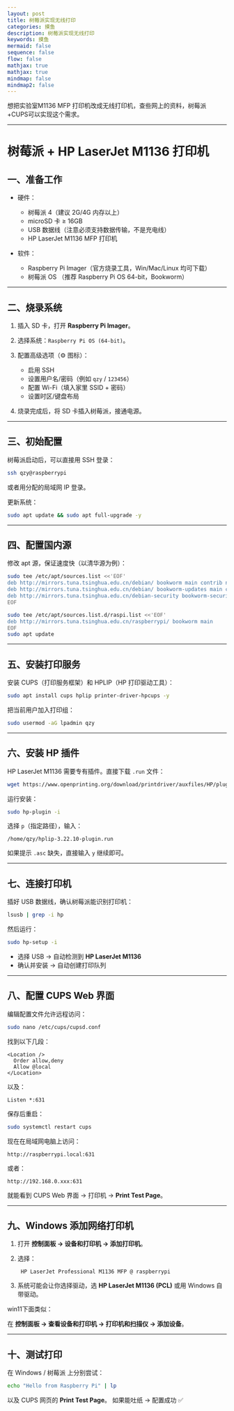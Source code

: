 ```yaml
---
layout: post
title: 树莓派实现无线打印
categories: 摸鱼
description: 树莓派实现无线打印
keywords: 摸鱼
mermaid: false
sequence: false
flow: false
mathjax: true
mathjax: true
mindmap: false
mindmap2: false
---
```


想把实验室M1136 MFP 打印机改成无线打印机，查些网上的资料，树莓派+CUPS可以实现这个需求。

---

# 树莓派 + HP LaserJet M1136 打印机
## 一、准备工作

* 硬件：

  * 树莓派 4（建议 2G/4G 内存以上）
  * microSD 卡 ≥ 16GB
  * USB 数据线（注意必须支持数据传输，不是充电线）
  * HP LaserJet M1136 MFP 打印机

* 软件：

  * Raspberry Pi Imager（官方烧录工具，Win/Mac/Linux 均可下载）
  * 树莓派 OS （推荐 Raspberry Pi OS 64-bit，Bookworm）

---

## 二、️烧录系统

1. 插入 SD 卡，打开 **Raspberry Pi Imager**。
2. 选择系统：`Raspberry Pi OS (64-bit)`。
3. 配置高级选项（⚙️ 图标）：

   * 启用 SSH
   * 设置用户名/密码（例如 `qzy` / `123456`）
   * 配置 Wi-Fi（填入家里 SSID + 密码）
   * 设置时区/键盘布局
4. 烧录完成后，将 SD 卡插入树莓派，接通电源。

---

## 三、初始配置

树莓派启动后，可以直接用 SSH 登录：

```bash
ssh qzy@raspberrypi
```

或者用分配的局域网 IP 登录。

更新系统：

```bash
sudo apt update && sudo apt full-upgrade -y
```

---

## 四、配置国内源

修改 apt 源，保证速度快（以清华源为例）：

```bash
sudo tee /etc/apt/sources.list <<'EOF'
deb http://mirrors.tuna.tsinghua.edu.cn/debian/ bookworm main contrib non-free non-free-firmware
deb http://mirrors.tuna.tsinghua.edu.cn/debian/ bookworm-updates main contrib non-free non-free-firmware
deb http://mirrors.tuna.tsinghua.edu.cn/debian-security bookworm-security main contrib non-free non-free-firmware
EOF

sudo tee /etc/apt/sources.list.d/raspi.list <<'EOF'
deb http://mirrors.tuna.tsinghua.edu.cn/raspberrypi/ bookworm main
EOF
sudo apt update
```

---

## 五、安装打印服务

安装 CUPS（打印服务框架）和 HPLIP（HP 打印驱动工具）：

```bash
sudo apt install cups hplip printer-driver-hpcups -y
```

把当前用户加入打印组：

```bash
sudo usermod -aG lpadmin qzy
```

---

## 六、安装 HP 插件

HP LaserJet M1136 需要专有插件。直接下载 `.run` 文件：

```bash
wget https://www.openprinting.org/download/printdriver/auxfiles/HP/plugins/hplip-3.22.10-plugin.run -O ~/hplip-3.22.10-plugin.run
```

运行安装：

```bash
sudo hp-plugin -i
```

选择 `p`（指定路径），输入：

```
/home/qzy/hplip-3.22.10-plugin.run
```

如果提示 `.asc` 缺失，直接输入 `y` 继续即可。

---

## 七、连接打印机

插好 USB 数据线，确认树莓派能识别打印机：

```bash
lsusb | grep -i hp
```

然后运行：

```bash
sudo hp-setup -i
```

* 选择 USB → 自动检测到 **HP LaserJet M1136**
* 确认并安装 → 自动创建打印队列

---

## 八、配置 CUPS Web 界面

编辑配置文件允许远程访问：

```bash
sudo nano /etc/cups/cupsd.conf
```

找到以下几段：

```
<Location />
  Order allow,deny
  Allow @local
</Location>
```

以及：

```
Listen *:631
```

保存后重启：

```bash
sudo systemctl restart cups
```

现在在局域网电脑上访问：

```
http://raspberrypi.local:631
```

或者：

```
http://192.168.0.xxx:631
```

就能看到 CUPS Web 界面 → 打印机 → **Print Test Page**。

---

## 九、Windows 添加网络打印机

1. 打开 **控制面板 → 设备和打印机 → 添加打印机**。
2. 选择：

   ```
    HP LaserJet Professional M1136 MFP @ raspberrypi
   ```
3. 系统可能会让你选择驱动，选 **HP LaserJet M1136 (PCL)** 或用 Windows 自带驱动。

win11下面类似：

在 **控制面板 → 查看设备和打印机 → 打印机和扫描仪 → 添加设备**。

---

## 十、测试打印

在 Windows / 树莓派 上分别尝试：

```bash
echo "Hello from Raspberry Pi" | lp
```

以及 CUPS 网页的 **Print Test Page**。
如果能吐纸 → 配置成功 ✅

